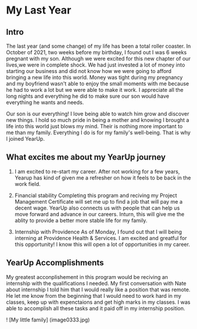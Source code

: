 # **My Last Year**

## Intro

The last year (and some change) of my life has been a total roller coaster. In October of 2021, two weeks before my birthday, I found out I was 6 weeks pregnant with my son. Although we were excited for this new chapter of our lives,we were in complete shock. We had just invested a lot of money into starting our business and did not know how we were going to afford bringing a new life into this world. Money was tight during my pregnancy and my boyfriend wasn't able to enjoy the small moments with me because he had to work a lot but we were able to make it work. I appreciate all the long nights and everything he did to make sure our son would have everything he wants and needs. 

Our son is our everything! I love being able to watch him grow and discover new things. I hold so much pride in being a mother and knowing I brought a life into this world just blows my mind. Their is nothing more important to me than my family. Everything I do is for my family's well-being. That is why I joined YearUp.

## What excites me about my YearUp journey

1. I am excited to re-start my career.
  After not working for a few years, Yearup has kind of given me a refresher on how it feels to be back in the work field.

2. Financial stability
   Completing this program and reciving my Project Management Certificate will set me up to find a job that will pay me a decent wage. YearUp also connects us with people that can help us move forward and advance in our careers. Inturn, this will give me the ablity to provide a better more stable life for my family.
   
3. Internship with Providence
   As of Monday, I found out that I will being interning at Providence Health & Services. I am excited and greatful for this opportunity! I know this will open a lot of opportunities in my career.
   
## YearUp Accomplishments

My greatest acconplishement in this program would be reciving an internship with the qualifications I needed. My first conversation with Nate about internship I told him that I would really like a position that was remote. He let me know from the beginning that I would need to work hard in my classes, keep up with expenctaions and get high marks in my classes. I was able to accomplish all these tasks and it paid off in my internship position. 

! [My little family] (image0333.jpg)



